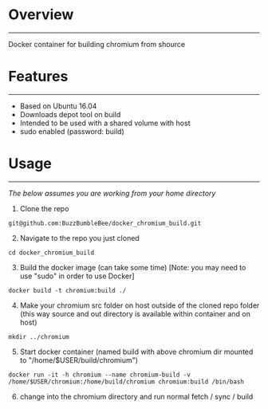 # Overview
------------ 
Docker container for building chromium from shource
 

# Features
------------ 
 
* Based on Ubuntu 16.04
* Downloads depot tool on build 
* Intended to be used with a shared volume with host 
* sudo enabled (password: build) 
 
# Usage
------------ 

*The below assumes you are working from your home directory*

1. Clone the repo
```
git@github.com:BuzzBumbleBee/docker_chromium_build.git
```
2. Navigate to the repo you just cloned
```
cd docker_chromium_build
``` 
3. Build the docker image (can take some time) [Note: you may need to use "sudo" in order to use Docker]
```
docker build -t chromium:build ./
``` 
4. Make your chromium src folder on host outside of the cloned repo folder (this way source and out directory is available within container and on host)
```
mkdir ../chromium
```
5. Start docker container (named build with above chromium dir mounted to "/home/$USER/build/chromium") 
```
docker run -it -h chromium --name chromium-build -v /home/$USER/chromium:/home/build/chromium chromium:build /bin/bash
```
6. change into the chromium directory and run normal fetch / sync / build
